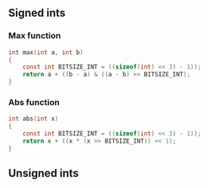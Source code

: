 ## Signed ints

### Max function

```C
int max(int a, int b)
{
    const int BITSIZE_INT = ((sizeof(int) << 3) - 1));
    return a + ((b - a) & ((a - b) >> BITSIZE_INT);
}
```

### Abs function

```C
int abs(int x)
{
    const int BITSIZE_INT = ((sizeof(int) << 3) - 1));
    return x + ((x * (x >> BITSIZE_INT)) << 1);
}
```
 
## Unsigned ints
